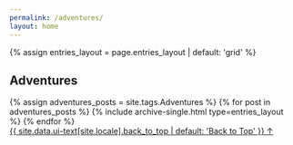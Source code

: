 ```yaml
---
permalink: /adventures/
layout: home
---
```


{% assign entries_layout = page.entries_layout | default: 'grid' %}
<section id="adventures" class="taxonomy__section">
  <h2 class="archive__subtitle">Adventures</h2>
  <div class="entries-{{ entries_layout }}">
    {% assign adventures_posts = site.tags.Adventures %}
    {% for post in adventures_posts %}
      {% include archive-single.html type=entries_layout %}
    {% endfor %}
  </div>
  <a href="#page-title" class="back-to-top">{{ site.data.ui-text[site.locale].back_to_top | default: 'Back to Top' }} &uarr;</a>
</section>


